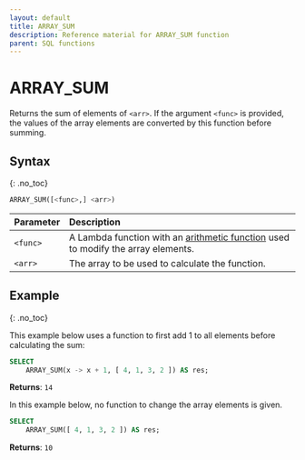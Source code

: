 ```yaml
---
layout: default
title: ARRAY_SUM
description: Reference material for ARRAY_SUM function
parent: SQL functions
---
```


# ARRAY\_SUM

Returns the sum of elements of `<arr>`. If the argument `<func>` is provided, the values of the array elements are converted by this function before summing.

## Syntax
{: .no_toc}

```sql
ARRAY_SUM([<func>,] <arr>)
```

| Parameter | Description                                                                                                                |
| :--------- | :-------------------------------------------------------------------------------------------------------------------------- |
| `<func>`  | A Lambda function with an [arithmetic function](../../general-reference/operators.md#arithmetic) used to modify the array elements. |
| `<arr>`   | The array to be used to calculate the function.                                                                            |

## Example
{: .no_toc}

This example below uses a function to first add 1 to all elements before calculating the sum:

```sql
SELECT
	ARRAY_SUM(x -> x + 1, [ 4, 1, 3, 2 ]) AS res;
```

**Returns**: `14`

In this example below, no function to change the array elements is given.

```sql
SELECT
	ARRAY_SUM([ 4, 1, 3, 2 ]) AS res;
```

**Returns**: `10`
